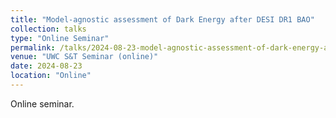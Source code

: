 ```yaml
---
title: "Model-agnostic assessment of Dark Energy after DESI DR1 BAO"
collection: talks
type: "Online Seminar"
permalink: /talks/2024-08-23-model-agnostic-assessment-of-dark-energy-after-desi-dr1-bao
venue: "UWC S&T Seminar (online)"
date: 2024-08-23
location: "Online"
---
```


Online seminar.
